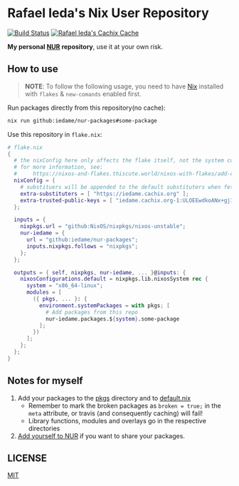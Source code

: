 # Rafael Ieda's Nix User Repository

[![Build Status](https://github.com/iedame/nur-packages/workflows/Build%20and%20populate%20cache/badge.svg)](https://github.com/iedame/nur-packages)
[![Rafael Ieda's Cachix Cache](https://img.shields.io/badge/cachix-iedame-blue.svg)](https://iedame.cachix.org)

**My personal [NUR](https://github.com/nix-community/NUR) repository**, use it at your own risk.

## How to use

> **NOTE**: To follow the following usage, you need to have [Nix](https://nixos.org/nix/) installed with `flakes` & `new-comands` enabled first.

Run packages directly from this repository(no cache):

```sh
nix run github:iedame/nur-packages#some-package
```

Use this repository in `flake.nix`:

```nix
# flake.nix
{
  # the nixConfig here only affects the flake itself, not the system configuration!
  # for more information, see:
  #     https://nixos-and-flakes.thiscute.world/nixos-with-flakes/add-custom-cache-servers
  nixConfig = {
    # substituers will be appended to the default substituters when fetching packages
    extra-substituters = [ "https://iedame.cachix.org" ];
    extra-trusted-public-keys = [ "iedame.cachix.org-1:ULOEEwdkoANx+gj1//8s4DhstfTSipDWNKISwt5GUec=" ];
  };

  inputs = {
    nixpkgs.url = "github:NixOS/nixpkgs/nixos-unstable";
    nur-iedame = {
      url = "github:iedame/nur-packages";
      inputs.nixpkgs.follows = "nixpkgs";
    };
  };

  outputs = { self, nixpkgs, nur-iedame, ... }@inputs: {
    nixosConfigurations.default = nixpkgs.lib.nixosSystem rec {
      system = "x86_64-linux";
      modules = [
        ({ pkgs, ... }: {
          environment.systemPackages = with pkgs; [
            # Add packages from this repo
            nur-iedame.packages.${system}.some-package
          ];
        })
      ];
    };
  };
}
```

## Notes for myself

1. Add your packages to the [pkgs](./pkgs) directory and to
   [default.nix](./default.nix)
   * Remember to mark the broken packages as `broken = true;` in the `meta`
     attribute, or travis (and consequently caching) will fail!
   * Library functions, modules and overlays go in the respective directories
2. [Add yourself to NUR](https://github.com/nix-community/NUR#how-to-add-your-own-repository) if you want to share your packages.

## LICENSE

[MIT](./LICENSE)
